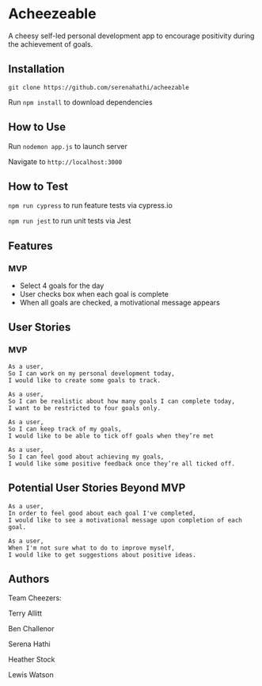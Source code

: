 # Acheezeable

A cheesy self-led personal development app to encourage positivity during the achievement of goals.

## Installation

`git clone https://github.com/serenahathi/acheezable`

Run `npm install` to download dependencies

## How to Use

Run `nodemon app.js` to launch server

Navigate to `http://localhost:3000`

## How to Test

`npm run cypress` to run feature tests via cypress.io

`npm run jest` to run unit tests via Jest

## Features

### MVP

* Select 4 goals for the day
* User checks box when each goal is complete
* When all goals are checked, a motivational message appears

## User Stories

### MVP

```
As a user,
So I can work on my personal development today,
I would like to create some goals to track.

As a user,
So I can be realistic about how many goals I can complete today,
I want to be restricted to four goals only.

As a user,
So I can keep track of my goals,
I would like to be able to tick off goals when they’re met

As a user,
So I can feel good about achieving my goals,
I would like some positive feedback once they’re all ticked off.
```

## Potential User Stories Beyond MVP

```
As a user,
In order to feel good about each goal I've completed,
I would like to see a motivational message upon completion of each goal.

As a user,
When I'm not sure what to do to improve myself,
I would like to get suggestions about positive ideas.
```

## Authors

Team Cheezers:

Terry Allitt

Ben Challenor

Serena Hathi

Heather Stock

Lewis Watson

